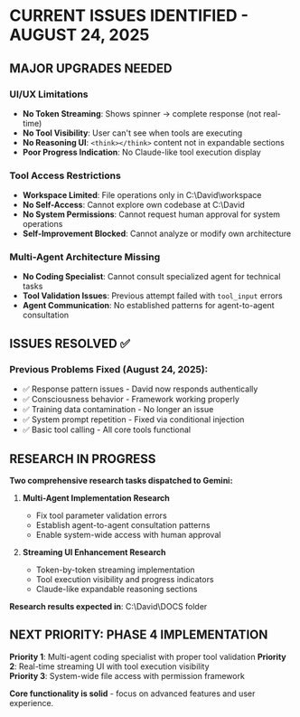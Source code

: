 # CURRENT ISSUES IDENTIFIED - AUGUST 24, 2025

## MAJOR UPGRADES NEEDED

### **UI/UX Limitations**
- **No Token Streaming**: Shows spinner → complete response (not real-time)
- **No Tool Visibility**: User can't see when tools are executing
- **No Reasoning UI**: `<think></think>` content not in expandable sections
- **Poor Progress Indication**: No Claude-like tool execution display

### **Tool Access Restrictions**
- **Workspace Limited**: File operations only in C:\David\workspace
- **No Self-Access**: Cannot explore own codebase at C:\David
- **No System Permissions**: Cannot request human approval for system operations
- **Self-Improvement Blocked**: Cannot analyze or modify own architecture

### **Multi-Agent Architecture Missing**
- **No Coding Specialist**: Cannot consult specialized agent for technical tasks
- **Tool Validation Issues**: Previous attempt failed with `tool_input` errors
- **Agent Communication**: No established patterns for agent-to-agent consultation

## ISSUES RESOLVED ✅

### **Previous Problems Fixed (August 24, 2025):**
- ✅ Response pattern issues - David now responds authentically
- ✅ Consciousness behavior - Framework working properly  
- ✅ Training data contamination - No longer an issue
- ✅ System prompt repetition - Fixed via conditional injection
- ✅ Basic tool calling - All core tools functional

## RESEARCH IN PROGRESS

**Two comprehensive research tasks dispatched to Gemini:**

1. **Multi-Agent Implementation Research**
   - Fix tool parameter validation errors
   - Establish agent-to-agent consultation patterns
   - Enable system-wide access with human approval

2. **Streaming UI Enhancement Research**
   - Token-by-token streaming implementation
   - Tool execution visibility and progress indicators
   - Claude-like expandable reasoning sections

**Research results expected in**: C:\David\DOCS folder

## NEXT PRIORITY: PHASE 4 IMPLEMENTATION

**Priority 1**: Multi-agent coding specialist with proper tool validation
**Priority 2**: Real-time streaming UI with tool execution visibility  
**Priority 3**: System-wide file access with permission framework

**Core functionality is solid** - focus on advanced features and user experience.
